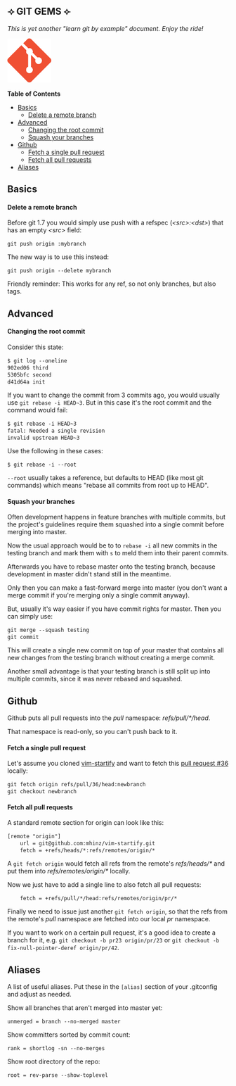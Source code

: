 ## ⟢ GIT GEMS ⟣

_This is yet another "learn git by example" document. Enjoy the ride!_

<img src='images/git-icon.png' alt='Git logo' height='100px' />

__Table of Contents__

- [Basics](#basics)
  - [Delete a remote branch](#delete-a-remote-branch)
- [Advanced](#advanced)
  - [Changing the root commit](#changing-the-root-commit)
  - [Squash your branches](#squash-your-branches)
- [Github](#github)
  - [Fetch a single pull request](#fetch-a-single-pull-request)
  - [Fetch all pull requests](#fetch-all-pull-requests)
- [Aliases](#aliases)

## Basics

#### Delete a remote branch

Before git 1.7 you would simply use push with a refspec (_\<src>:\<dst>_) that has
an empty _\<src>_ field:

```
git push origin :mybranch
```

The new way is to use this instead:

```
git push origin --delete mybranch
```

Friendly reminder: This works for any ref, so not only branches, but also tags.

## Advanced

#### Changing the root commit

Consider this state:

```
$ git log --oneline
902ed06 third
5305bfc second
d41d64a init
```

If you want to change the commit from 3 commits ago, you would usually use `git
rebase -i HEAD~3`. But in this case it's the root commit and the command would
fail:

```
$ git rebase -i HEAD~3
fatal: Needed a single revision
invalid upstream HEAD~3
```

Use the following in these cases:

```
$ git rebase -i --root
```

`--root` usually takes a reference, but defaults to HEAD (like most git
commands) which means "rebase all commits from root up to HEAD".

#### Squash your branches

Often development happens in feature branches with multiple commits, but the
project's guidelines require them squashed into a single commit before merging
into master.

Now the usual approach would be to to `rebase -i` all new commits in the testing
branch and mark them with `s` to meld them into their parent commits.

Afterwards you have to rebase master onto the testing branch, because
development in master didn't stand still in the meantime.

Only then you can make a fast-forward merge into master (you don't want a merge
commit if you're merging only a single commit anyway).

But, usually it's way easier if you have commit rights for master. Then you can
simply use:

```
git merge --squash testing
git commit
```

This will create a single new commit on top of your master that contains all new
changes from the testing branch without creating a merge commit.

Another small advantage is that your testing branch is still split up into
multiple commits, since it was never rebased and squashed.

## Github

Github puts all pull requests into the _pull_ namespace:
_refs/pull/*/head_.

That namespace is read-only, so you can't push back to it.

#### Fetch a single pull request

Let's assume you cloned [vim-startify](https://github.com/mhinz/vim-startify)
and want to fetch this
[pull request #36](https://github.com/mhinz/vim-signify/pull/36) locally:

```
git fetch origin refs/pull/36/head:newbranch
git checkout newbranch
```

#### Fetch all pull requests

A standard remote section for origin can look like this:

```
[remote "origin"]
	url = git@github.com:mhinz/vim-startify.git
	fetch = +refs/heads/*:refs/remotes/origin/*
```

A `git fetch origin` would fetch all refs from the remote's _refs/heads/*_ and
put them into _refs/remotes/origin/*_ locally.

Now we just have to add a single line to also fetch all pull requests:

```
	fetch = +refs/pull/*/head:refs/remotes/origin/pr/*
```

Finally we need to issue just another `git fetch origin`, so that the refs from
the remote's _pull_ namespace are fetched into  our local _pr_ namespace.

If you want to work on a certain pull request, it's a good idea to create a
branch for it, e.g. `git checkout -b pr23 origin/pr/23` or `git checkout -b
fix-null-pointer-deref origin/pr/42`.

## Aliases

A list of useful aliases. Put these in the `[alias]` section of your .gitconfig
and adjust as needed.

Show all branches that aren't merged into master yet:
```
unmerged = branch --no-merged master
```
Show committers sorted by commit count:
```
rank = shortlog -sn --no-merges
```
Show root directory of the repo:
```
root = rev-parse --show-toplevel
```
